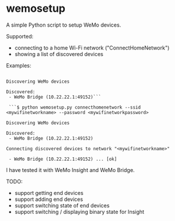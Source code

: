 # wemosetup
A simple Python script to setup WeMo devices.

Supported:
 - connecting to a home Wi-Fi network ("ConnectHomeNetwork")
 - showing a list of discovered devices

Examples:
```$ python wemosetup.py discover

Discovering WeMo devices

Discovered:
 - WeMo Bridge (10.22.22.1:49152)```

 ```$ python wemosetup.py connecthomenetwork --ssid <mywifinetworkname> --password <mywifinetworkpassword>

Discovering WeMo devices

Discovered:
 - WeMo Bridge (10.22.22.1:49152)

Connecting discovered devices to network "<mywifinetworkname>"

 - WeMo Bridge (10.22.22.1:49152) ... [ok]

```



I have tested it with WeMo Insight and WeMo Bridge.

TODO:
 - support getting end devices
 - support adding end devices
 - support switching state of end devices
 - support switching / displaying binary state for Insight
